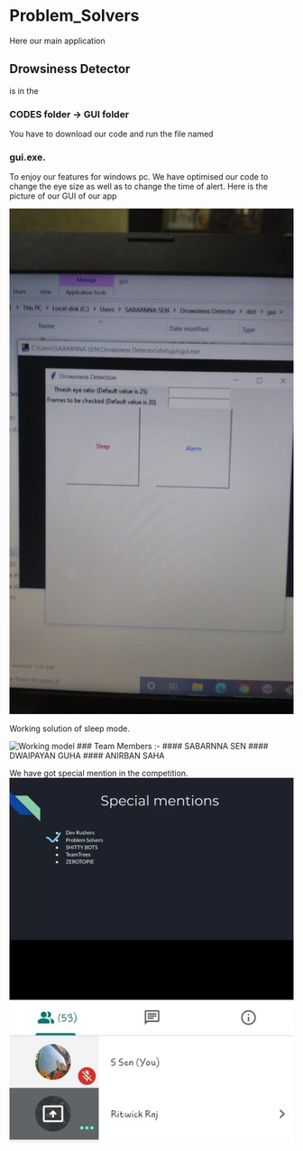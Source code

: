 # Problem_Solvers
Here our main application 
## Drowsiness Detector 
is in the 
### CODES folder -> GUI folder
You have to download our code and run the file named 
### gui.exe. 
To enjoy our features for windows pc.
We have optimised our code to change the eye size as well as to change the time of alert.
Here is the picture of our GUI of our app



<img src="https://github.com/Hack-n-Chill/Problem_Solvers/blob/main/GUI.jpeg" alt="GUI">



Working solution of sleep mode.





<img src="https://github.com/Hack-n-Chill/Problem_Solvers/blob/main/sleep.gif" alt="Working model">
### Team Members :-
#### SABARNNA SEN
#### DWAIPAYAN GUHA
#### ANIRBAN SAHA

We have got special mention in the competition.
<img src="https://github.com/Hack-n-Chill/Problem_Solvers/blob/main/special%20mention.jpg" alt="Special Mention">
